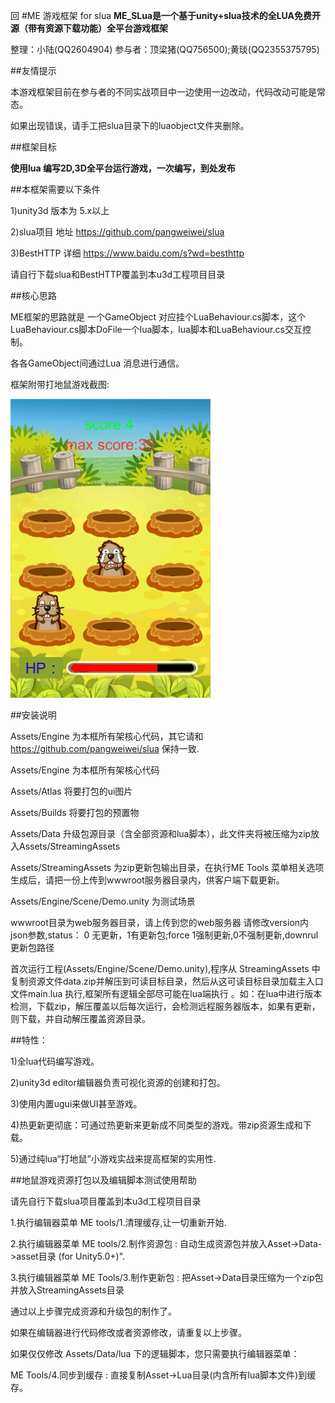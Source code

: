 回
#ME 游戏框架 for slua
<b>ME_SLua是一个基于unity+slua技术的全LUA免费开源（带有资源下载功能）全平台游戏框架</b>

整理：小陆(QQ2604904) 参与者：顶梁猪(QQ756500);黄琰(QQ2355375795)

##友情提示

本游戏框架目前在参与者的不同实战项目中一边使用一边改动，代码改动可能是常态。

如果出现错误，请手工把slua目录下的luaobject文件夹删除。

##框架目标

<b>使用lua 编写2D,3D全平台运行游戏，一次编写，到处发布</b>

##本框架需要以下条件

1)unity3d 版本为 5.x以上

2)slua项目 地址 https://github.com/pangweiwei/slua

3)BestHTTP 详细 https://www.baidu.com/s?wd=besthttp

请自行下载slua和BestHTTP覆盖到本u3d工程项目目录

##核心思路

ME框架的思路就是 一个GameObject 对应挂个LuaBehaviour.cs脚本，这个LuaBehaviour.cs脚本DoFile一个lua脚本，lua脚本和LuaBehaviour.cs交互控制。

各各GameObject间通过Lua 消息进行通信。

框架附带打地鼠游戏截图:

![](demo.jpg)

##安装说明

Assets/Engine 为本框所有架核心代码，其它请和 https://github.com/pangweiwei/slua 保持一致.

Assets/Engine 为本框所有架核心代码

Assets/Atlas 将要打包的ui图片

Assets/Builds 将要打包的预置物

Assets/Data 升级包源目录（含全部资源和lua脚本），此文件夹将被压缩为zip放入Assets/StreamingAssets

Assets/StreamingAssets 为zip更新包输出目录，在执行ME Tools 菜单相关选项生成后，请把一份上传到wwwroot服务器目录内，供客户端下载更新。

Assets/Engine/Scene/Demo.unity  为测试场景

wwwroot目录为web服务器目录，请上传到您的web服务器 请修改version内json参数,status： 0 无更新，1有更新包;force 1强制更新,0不强制更新,downrul 更新包路径

首次运行工程(Assets/Engine/Scene/Demo.unity),程序从 StreamingAssets 中复制资源文件data.zip并解压到可读目标目录，然后从这可读目标目录加载主入口文件main.lua 执行,框架所有逻辑全部尽可能在lua端执行 。如：在lua中进行版本检测，下载zip，解压覆盖以后每次运行，会检测远程服务器版本，如果有更新，则下载，并自动解压覆盖资源目录。

##特性：

1)全lua代码编写游戏。

2)unity3d editor编辑器负责可视化资源的创建和打包。

3)使用内置ugui来做UI甚至游戏。

4)热更新更彻底：可通过热更新来更新成不同类型的游戏。带zip资源生成和下载。

5)通过纯lua“打地鼠”小游戏实战来提高框架的实用性.


##地鼠游戏资源打包以及编辑脚本测试使用帮助

请先自行下载slua项目覆盖到本u3d工程项目目录

1.执行编辑器菜单 ME tools/1.清理缓存,让一切重新开始.

2.执行编辑器菜单 ME tools/2.制作资源包 : 自动生成资源包并放入Asset->Data->asset目录 (for Unity5.0+)".

3.执行编辑器菜单 ME Tools/3.制作更新包 : 把Asset->Data目录压缩为一个zip包并放入StreamingAssets目录



通过以上步骤完成资源和升级包的制作了。

如果在编辑器进行代码修改或者资源修改，请重复以上步骤。

如果仅仅修改 Assets/Data/lua 下的逻辑脚本，您只需要执行编辑器菜单：

ME Tools/4.同步到缓存 : 直接复制Asset->Lua目录(内含所有lua脚本文件)到缓存。








